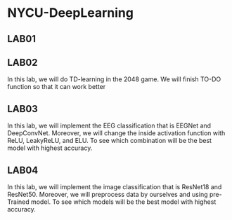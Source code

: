 # NYCU-DeepLearning

## LAB01

## LAB02
In this lab, we will do TD-learning in the 2048 game. We will finish TO-DO function so that it can work better

## LAB03
In this lab, we will implement the EEG classification that is EEGNet and DeepConvNet. Moreover, we will change the inside activation function with ReLU, LeakyReLU, and ELU. To see which combination will be the best model with highest accuracy.

## LAB04
In this lab, we will implement the image classification that is ResNet18 and ResNet50. Moreover, we will preprocess data by ourselves and using pre-Trained model. To see which models will be the best model with highest accuracy.
